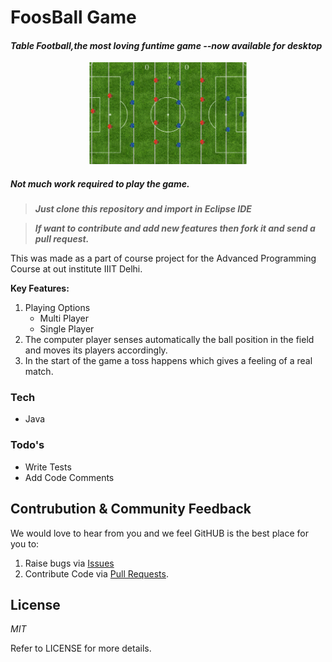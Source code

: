 # FoosBall Game
#### _Table Football,the most loving funtime game --now available for desktop_
<p align="center">
<img width="50%" src="foosballgui.png" />
</p>


#####  __Not much work required to play the game.__

> **_Just clone this repository and import in Eclipse IDE_**


>**_If want to contribute and add new features then fork it and send a pull request._**

This was made as a part of course project for the Advanced Programming Course at out institute IIIT Delhi.

__Key Features:__

1. Playing Options
   * Multi Player
   * Single Player
2. The computer player senses automatically the ball position in the field and moves its players accordingly.
3. In the start of the game a toss happens which gives a feeling of a real match.

### Tech

* Java


### Todo's

 - Write Tests
 - Add Code Comments

## Contrubution & Community Feedback

We would love to hear from you and we feel GitHUB is the best place for you to:

1. Raise bugs via [Issues](https://github.com/akshitjain/FoosBallGame/issues)
2. Contribute Code via [Pull Requests](https://github.com/akshitjain/FoosBallGame/pulls).

## License
*MIT*

Refer to LICENSE for more details.

